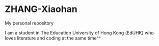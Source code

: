 # ZHANG-Xiaohan
My personal repository

I am a student in The Education University of Hong Kong (EdUHK) who loves literature and coding at the same time^^
